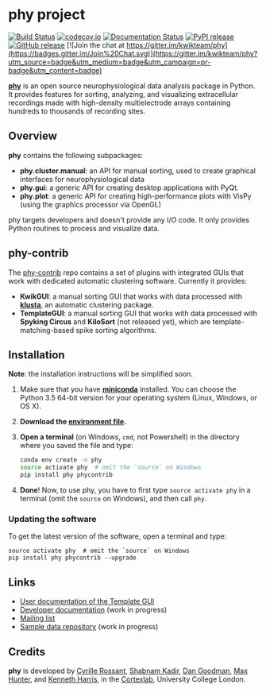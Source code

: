# phy project

[![Build Status](https://img.shields.io/travis/kwikteam/phy.svg)](https://travis-ci.org/kwikteam/phy)
[![codecov.io](https://img.shields.io/codecov/c/github/kwikteam/phy.svg)](http://codecov.io/github/kwikteam/phy?branch=master)
[![Documentation Status](https://readthedocs.org/projects/phy/badge/?version=latest)](https://readthedocs.org/projects/phy/?badge=latest)
[![PyPI release](https://img.shields.io/pypi/v/phy.svg)](https://pypi.python.org/pypi/phy)
[![GitHub release](https://img.shields.io/github/release/kwikteam/phy.svg)](https://github.com/kwikteam/phy/releases/latest)
[![Join the chat at https://gitter.im/kwikteam/phy](https://badges.gitter.im/Join%20Chat.svg)](https://gitter.im/kwikteam/phy?utm_source=badge&utm_medium=badge&utm_campaign=pr-badge&utm_content=badge)

[**phy**](https://github.com/kwikteam/phy) is an open source neurophysiological data analysis package in Python. It provides features for sorting, analyzing, and visualizing extracellular recordings made with high-density multielectrode arrays containing hundreds to thousands of recording sites.


## Overview

**phy** contains the following subpackages:

* **phy.cluster.manual**: an API for manual sorting, used to create graphical interfaces for neurophysiological data
* **phy.gui**: a generic API for creating desktop applications with PyQt.
* **phy.plot**: a generic API for creating high-performance plots with VisPy (using the graphics processor via OpenGL)

phy targets developers and doesn't provide any I/O code. It only provides Python routines to process and visualize data.


## phy-contrib

The [phy-contrib](https://github.com/kwikteam/phy-contrib) repo contains a set of plugins with integrated GUIs that work with dedicated automatic clustering software. Currently it provides:

* **KwikGUI**: a manual sorting GUI that works with data processed with [**klusta**](http://klusta.readthedocs.org/en/latest/), an automatic clustering package.
* **TemplateGUI**: a manual sorting GUI that works with data processed with **Spyking Circus** and **KiloSort** (not released yet), which are template-matching-based spike sorting algorithms.


## Installation

**Note**: the installation instructions will be simplified soon.

1. Make sure that you have [**miniconda**](http://conda.pydata.org/miniconda.html) installed. You can choose the Python 3.5 64-bit version for your operating system (Linux, Windows, or OS X).
2. **Download the [environment file](https://raw.githubusercontent.com/kwikteam/phy/master/installer/environment.yml).**
3. **Open a terminal** (on Windows, `cmd`, not Powershell) in the directory where you saved the file and type:

    ```bash
    conda env create -n phy
    source activate phy  # omit the `source` on Windows
    pip install phy phycontrib
    ```
4. **Done**! Now, to use phy, you have to first type `source activate phy` in a terminal (omit the `source` on Windows), and then call `phy`.


### Updating the software

To get the latest version of the software, open a terminal and type:

```
source activate phy  # omit the `source` on Windows
pip install phy phycontrib --upgrade
```


## Links

* [User documentation of the Template GUI](http://phy-contrib.readthedocs.io/en/latest/template-gui/)
* [Developer documentation](http://phy.readthedocs.org/en/latest/) (work in progress)
* [Mailing list](https://groups.google.com/forum/#!forum/phy-users)
* [Sample data repository](http://phy.cortexlab.net/data/) (work in progress)


## Credits

**phy** is developed by [Cyrille Rossant](http://cyrille.rossant.net), [Shabnam Kadir](https://iris.ucl.ac.uk/iris/browse/profile?upi=SKADI56), [Dan Goodman](http://thesamovar.net/), [Max Hunter](https://iris.ucl.ac.uk/iris/browse/profile?upi=MLDHU99), and [Kenneth Harris](https://iris.ucl.ac.uk/iris/browse/profile?upi=KDHAR02), in the [Cortexlab](https://www.ucl.ac.uk/cortexlab), University College London.

